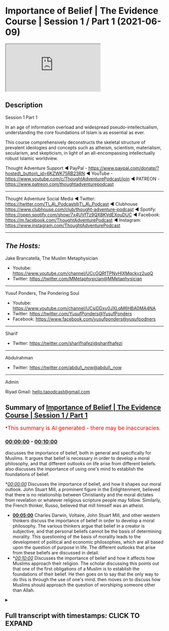 # Importance of Belief | The Evidence Course | Session 1 / Part 1 (2021-06-09)

<iframe loading='lazy' src='https://www.youtube.com/embed/hQMnjy65mGo'></iframe>

## Description

Session 1 Part 1

In an age of information overload and widespread pseudo-intellectualism, understanding the core foundations of Islam is as essential as ever.

This course comprehensively deconstructs the skeletal structure of prevalent ideologies and concepts such as atheism, scientism, materialism, secularism, and skepticism, in light of an all-encompassing intellectually robust Islamic worldview.

Thought Adventure Support
◄ PayPal - https://www.paypal.com/donate/?hosted\_button\_id=6KZWK75RB23RN
◄ YouTube - https://www.youtube.com/c/ThoughtAdventurePodcast/join
◄ PATREON - https://www.patreon.com/thoughtadventurepodcast

***

Thought Adventure Social Media
◄ Twitter: https://twitter.com/T\_A\_Podcast​​@T\_A\_Podcast
◄ Clubhouse https://www.clubhouse.com/club/thought-adventure-podcast
◄ Spotify: https://open.spotify.com/show/7x4UVfTz9QX8KVdEXquDUC
◄ Facebook: https://m.facebook.com/ThoughtAdventurePodcast
◄ Instagram: https://www.instagram.com/ThoughtAdventurePodcast​

***

## *The Hosts:*

Jake Brancatella, The Muslim Metaphysician

*   Youtube: https://www.youtube.com/channel/UCcGQRfTPNyHlXMqckvz2uqQ
*   Twitter:  https://twitter.com/MMetaphysician​​@MMetaphysician

***

Yusuf Ponders, The Pondering Soul

*   Youtube: https://www.youtube.com/channel/UCsiDDxy0JXLqM6HBA0MA4NA
*   Twitter: https://twitter.com/YusufPonders​​@YusufPonders
*   Facebook: https://www.facebook.com/yusufponders​@yusufpodners

***

Sharif

*   Twitter: https://twitter.com/sharifhafezi​​@sharifhafezi

***

Abdulrahman

*   Twitter: https://twitter.com/abdul\_now​@abdul\_now

***

Admin

Riyad
Gmail: hello.tapodcast@gmail.com

## Summary of [Importance of Belief | The Evidence Course | Session 1 / Part 1](https://www.youtube.com/watch?v=hQMnjy65mGo)

\*<span style="color:red; font-size:125%">This summary is AI generated - there may be inaccuracies</span>.

### [00:00:00](https://www.youtube.com/watch?v=hQMnjy65mGo\&t=0) - [00:10:00](https://www.youtube.com/watch?v=hQMnjy65mGo\&t=600)

discusses the importance of belief, both in general and specifically for Muslims. It argues that belief is necessary in order to develop a moral philosophy, and that different outlooks on life arise from different beliefs.  also discusses the importance of using one's mind to establish the foundations of belief.

\**[00:00:00](https://www.youtube.com/watch?v=hQMnjy65mGo\&t=0)* Discusses the importance of belief, and how it shapes our moral outlook. John Stuart Mill, a prominent figure in the Enlightenment, believed that there is no relationship between Christianity and the moral dictates from revelation or whatever religious scripture people may follow. Similarly, the French thinker, Russo, believed that mill himself was an atheist.

*   **[00:05:00](https://www.youtube.com/watch?v=hQMnjy65mGo\&t=300)**  Charles Darwin, Voltaire, John Stuart Mill, and other western thinkers discuss the importance of belief in order to develop a moral philosophy. The various thinkers argue that belief in a creator is subjective, and that personal beliefs cannot be the basis of determining morality. This questioning of the basis of morality leads to the development of political and economic philosophies, which are all based upon the question of purpose in life. The different outlooks that arise from these beliefs are discussed in detail.
*   \**[00:10:00](https://www.youtube.com/watch?v=hQMnjy65mGo\&t=600)* Discusses the importance of belief and how it affects how Muslims approach their religion. The scholar discussing this points out that one of the first obligations of a Muslim is to establish the foundations of their belief. He then goes on to say that the only way to do this is through the use of one's mind.  then moves on to discuss how Muslims should approach the question of worshiping someone other than Allah.

<details><summary><h2>Full transcript with timestamps: CLICK TO EXPAND</h2></summary>

[0:00:15](https://youtu.be/hQMnjy65mGo?t=15) welcome to the first video\
[0:00:16](https://youtu.be/hQMnjy65mGo?t=16) in the series of the evidence this video\
[0:00:19](https://youtu.be/hQMnjy65mGo?t=19) we want to talk\
[0:00:20](https://youtu.be/hQMnjy65mGo?t=20) today about is the importance of this\
[0:00:23](https://youtu.be/hQMnjy65mGo?t=23) discussion the importance\
[0:00:25](https://youtu.be/hQMnjy65mGo?t=25) of discussing the belief and i want you\
[0:00:28](https://youtu.be/hQMnjy65mGo?t=28) to\
[0:00:29](https://youtu.be/hQMnjy65mGo?t=29) imagine that after you've watched this\
[0:00:31](https://youtu.be/hQMnjy65mGo?t=31) video and you go to sleep\
[0:00:33](https://youtu.be/hQMnjy65mGo?t=33) in your usual room in your normal bed\
[0:00:36](https://youtu.be/hQMnjy65mGo?t=36) and that as you start to wake up you\
[0:00:40](https://youtu.be/hQMnjy65mGo?t=40) know it says something unusual\
[0:00:43](https://youtu.be/hQMnjy65mGo?t=43) instead of your cozy bed you find\
[0:00:45](https://youtu.be/hQMnjy65mGo?t=45) yourself lying on sand\
[0:00:47](https://youtu.be/hQMnjy65mGo?t=47) and as you adjust and the fog of sleep\
[0:00:50](https://youtu.be/hQMnjy65mGo?t=50) you know you overcome this\
[0:00:52](https://youtu.be/hQMnjy65mGo?t=52) you start to realize you're in the\
[0:00:53](https://youtu.be/hQMnjy65mGo?t=53) middle of a desert\
[0:00:55](https://youtu.be/hQMnjy65mGo?t=55) upon a sand dune so you went from your\
[0:00:58](https://youtu.be/hQMnjy65mGo?t=58) own house your own room your own bed\
[0:01:02](https://youtu.be/hQMnjy65mGo?t=62) to suddenly in the middle of a desert\
[0:01:04](https://youtu.be/hQMnjy65mGo?t=64) you're gonna naturally ask certain\
[0:01:05](https://youtu.be/hQMnjy65mGo?t=65) questions\
[0:01:07](https://youtu.be/hQMnjy65mGo?t=67) what am i doing here what is going to\
[0:01:09](https://youtu.be/hQMnjy65mGo?t=69) happen to me\
[0:01:10](https://youtu.be/hQMnjy65mGo?t=70) why am i here these are natural\
[0:01:13](https://youtu.be/hQMnjy65mGo?t=73) questions\
[0:01:14](https://youtu.be/hQMnjy65mGo?t=74) that everybody would seek to answer if\
[0:01:17](https://youtu.be/hQMnjy65mGo?t=77) they're putting that type of situation\
[0:01:19](https://youtu.be/hQMnjy65mGo?t=79) now imagine while you're in this desert\
[0:01:22](https://youtu.be/hQMnjy65mGo?t=82) you start to get thirsty so you end up\
[0:01:24](https://youtu.be/hQMnjy65mGo?t=84) looking for some water\
[0:01:26](https://youtu.be/hQMnjy65mGo?t=86) or you get hungry so you look for food\
[0:01:28](https://youtu.be/hQMnjy65mGo?t=88) you think to yourself you need a bit of\
[0:01:29](https://youtu.be/hQMnjy65mGo?t=89) shelter\
[0:01:30](https://youtu.be/hQMnjy65mGo?t=90) so although you're pursuing these\
[0:01:32](https://youtu.be/hQMnjy65mGo?t=92) aspects these\
[0:01:34](https://youtu.be/hQMnjy65mGo?t=94) these needs in life or in this desert\
[0:01:37](https://youtu.be/hQMnjy65mGo?t=97) the question of why you are there\
[0:01:40](https://youtu.be/hQMnjy65mGo?t=100) how you got there and what's going to\
[0:01:42](https://youtu.be/hQMnjy65mGo?t=102) happen you will never leave you\
[0:01:44](https://youtu.be/hQMnjy65mGo?t=104) you'll always be in that situation where\
[0:01:45](https://youtu.be/hQMnjy65mGo?t=105) you're thinking constantly\
[0:01:47](https://youtu.be/hQMnjy65mGo?t=107) now again going back to this desert\
[0:01:51](https://youtu.be/hQMnjy65mGo?t=111) you find a group of people and you go up\
[0:01:54](https://youtu.be/hQMnjy65mGo?t=114) to them you say\
[0:01:55](https://youtu.be/hQMnjy65mGo?t=115) how did i get into this desert and one\
[0:01:58](https://youtu.be/hQMnjy65mGo?t=118) person he turns around\
[0:01:59](https://youtu.be/hQMnjy65mGo?t=119) and he says well you just popped into\
[0:02:03](https://youtu.be/hQMnjy65mGo?t=123) this desert you weren't here and\
[0:02:05](https://youtu.be/hQMnjy65mGo?t=125) suddenly you became here\
[0:02:07](https://youtu.be/hQMnjy65mGo?t=127) now would you accept that would that\
[0:02:08](https://youtu.be/hQMnjy65mGo?t=128) make sense to you\
[0:02:10](https://youtu.be/hQMnjy65mGo?t=130) that you simply popped into exist or\
[0:02:12](https://youtu.be/hQMnjy65mGo?t=132) popped into the\
[0:02:14](https://youtu.be/hQMnjy65mGo?t=134) the desert from when you were previously\
[0:02:16](https://youtu.be/hQMnjy65mGo?t=136) in your own house in your own room\
[0:02:17](https://youtu.be/hQMnjy65mGo?t=137) it wouldn't make sense similarly if\
[0:02:20](https://youtu.be/hQMnjy65mGo?t=140) somebody turned around and said oh big\
[0:02:21](https://youtu.be/hQMnjy65mGo?t=141) bird scooped you up out of your bed\
[0:02:23](https://youtu.be/hQMnjy65mGo?t=143) flew over and dropped you off here\
[0:02:26](https://youtu.be/hQMnjy65mGo?t=146) you'd naturally ask the question where's\
[0:02:28](https://youtu.be/hQMnjy65mGo?t=148) your evidence\
[0:02:30](https://youtu.be/hQMnjy65mGo?t=150) yeah did it really happen do you have\
[0:02:32](https://youtu.be/hQMnjy65mGo?t=152) any proof for it\
[0:02:33](https://youtu.be/hQMnjy65mGo?t=153) you're not just simply going to blindly\
[0:02:35](https://youtu.be/hQMnjy65mGo?t=155) imitate\
[0:02:36](https://youtu.be/hQMnjy65mGo?t=156) what they have said and the analogy is\
[0:02:39](https://youtu.be/hQMnjy65mGo?t=159) clear\
[0:02:40](https://youtu.be/hQMnjy65mGo?t=160) life is like this from nothing\
[0:02:43](https://youtu.be/hQMnjy65mGo?t=163) or from no conscious awareness suddenly\
[0:02:46](https://youtu.be/hQMnjy65mGo?t=166) we find ourselves\
[0:02:47](https://youtu.be/hQMnjy65mGo?t=167) consciously aware thinking to ourselves\
[0:02:50](https://youtu.be/hQMnjy65mGo?t=170) how did we get here\
[0:02:51](https://youtu.be/hQMnjy65mGo?t=171) and everybody knows no matter\
[0:02:55](https://youtu.be/hQMnjy65mGo?t=175) who they are whether they're religious\
[0:02:57](https://youtu.be/hQMnjy65mGo?t=177) or not whether they believe in a creator\
[0:02:59](https://youtu.be/hQMnjy65mGo?t=179) or not\
[0:02:59](https://youtu.be/hQMnjy65mGo?t=179) every single person knows that they are\
[0:03:02](https://youtu.be/hQMnjy65mGo?t=182) going to die\
[0:03:03](https://youtu.be/hQMnjy65mGo?t=183) and so the natural question then is\
[0:03:06](https://youtu.be/hQMnjy65mGo?t=186) what's going to happen to me after i die\
[0:03:09](https://youtu.be/hQMnjy65mGo?t=189) and these two questions how did i get\
[0:03:12](https://youtu.be/hQMnjy65mGo?t=192) here\
[0:03:13](https://youtu.be/hQMnjy65mGo?t=193) and what's going to happen to me\
[0:03:14](https://youtu.be/hQMnjy65mGo?t=194) afterwards are the two\
[0:03:16](https://youtu.be/hQMnjy65mGo?t=196) most fundamental questions that will\
[0:03:18](https://youtu.be/hQMnjy65mGo?t=198) shape our viewpoint towards life i.e\
[0:03:20](https://youtu.be/hQMnjy65mGo?t=200) our purpose towards this life\
[0:03:24](https://youtu.be/hQMnjy65mGo?t=204) and this purpose understanding this\
[0:03:28](https://youtu.be/hQMnjy65mGo?t=208) allows us else also to understand and\
[0:03:30](https://youtu.be/hQMnjy65mGo?t=210) appreciate our moral outlook\
[0:03:32](https://youtu.be/hQMnjy65mGo?t=212) how we see good how we see bad will be\
[0:03:35](https://youtu.be/hQMnjy65mGo?t=215) determined\
[0:03:36](https://youtu.be/hQMnjy65mGo?t=216) how we view our purpose in life and how\
[0:03:38](https://youtu.be/hQMnjy65mGo?t=218) we view our purpose in life is\
[0:03:40](https://youtu.be/hQMnjy65mGo?t=220) determined\
[0:03:41](https://youtu.be/hQMnjy65mGo?t=221) by answering the question how did i come\
[0:03:43](https://youtu.be/hQMnjy65mGo?t=223) how did i get here\
[0:03:44](https://youtu.be/hQMnjy65mGo?t=224) and where am i going and this question\
[0:03:47](https://youtu.be/hQMnjy65mGo?t=227) is not just for religious people because\
[0:03:49](https://youtu.be/hQMnjy65mGo?t=229) the assumption is about purpose of life\
[0:03:51](https://youtu.be/hQMnjy65mGo?t=231) it's a religious discussion\
[0:03:52](https://youtu.be/hQMnjy65mGo?t=232) it's a debate and a discussion that\
[0:03:53](https://youtu.be/hQMnjy65mGo?t=233) maybe christians and hindus and muslims\
[0:03:55](https://youtu.be/hQMnjy65mGo?t=235) might have\
[0:03:57](https://youtu.be/hQMnjy65mGo?t=237) this question is a fundamental question\
[0:03:58](https://youtu.be/hQMnjy65mGo?t=238) because it's going to shape\
[0:04:00](https://youtu.be/hQMnjy65mGo?t=240) our moral outlook for example john\
[0:04:02](https://youtu.be/hQMnjy65mGo?t=242) stuart mill\
[0:04:03](https://youtu.be/hQMnjy65mGo?t=243) who was born in 1806 and forms part of\
[0:04:06](https://youtu.be/hQMnjy65mGo?t=246) what the west calls\
[0:04:08](https://youtu.be/hQMnjy65mGo?t=248) the enlightenment thinker he expounded\
[0:04:11](https://youtu.be/hQMnjy65mGo?t=251) upon this idea called utilitarianism\
[0:04:14](https://youtu.be/hQMnjy65mGo?t=254) which is this ethical theory that seeks\
[0:04:16](https://youtu.be/hQMnjy65mGo?t=256) to maximize benefit\
[0:04:18](https://youtu.be/hQMnjy65mGo?t=258) for the greatest number of people and\
[0:04:19](https://youtu.be/hQMnjy65mGo?t=259) minimize harm\
[0:04:21](https://youtu.be/hQMnjy65mGo?t=261) and his ethical and moral outlook was a\
[0:04:24](https://youtu.be/hQMnjy65mGo?t=264) direct result\
[0:04:26](https://youtu.be/hQMnjy65mGo?t=266) because for mill he answered the\
[0:04:28](https://youtu.be/hQMnjy65mGo?t=268) question about the purpose of life\
[0:04:30](https://youtu.be/hQMnjy65mGo?t=270) which he for himself he believed that\
[0:04:32](https://youtu.be/hQMnjy65mGo?t=272) there was no relationship between\
[0:04:34](https://youtu.be/hQMnjy65mGo?t=274) christianity\
[0:04:35](https://youtu.be/hQMnjy65mGo?t=275) and the moral dictates from revelation\
[0:04:38](https://youtu.be/hQMnjy65mGo?t=278) or whatever\
[0:04:39](https://youtu.be/hQMnjy65mGo?t=279) religious scripture to the role that\
[0:04:42](https://youtu.be/hQMnjy65mGo?t=282) life has\
[0:04:43](https://youtu.be/hQMnjy65mGo?t=283) how it's governed so he's separated in\
[0:04:45](https://youtu.be/hQMnjy65mGo?t=285) fact many people\
[0:04:47](https://youtu.be/hQMnjy65mGo?t=287) they say that mill himself he was an\
[0:04:49](https://youtu.be/hQMnjy65mGo?t=289) atheist so he didn't believe in god\
[0:04:51](https://youtu.be/hQMnjy65mGo?t=291) and he attacked and criticized\
[0:04:53](https://youtu.be/hQMnjy65mGo?t=293) christianity\
[0:04:54](https://youtu.be/hQMnjy65mGo?t=294) uh you know quite a lot similarly you\
[0:04:57](https://youtu.be/hQMnjy65mGo?t=297) have russo\
[0:04:58](https://youtu.be/hQMnjy65mGo?t=298) the french thinker from the 18th century\
[0:05:01](https://youtu.be/hQMnjy65mGo?t=301) and he\
[0:05:02](https://youtu.be/hQMnjy65mGo?t=302) argued before he argued his moral\
[0:05:04](https://youtu.be/hQMnjy65mGo?t=304) philosophy his outlook on life\
[0:05:06](https://youtu.be/hQMnjy65mGo?t=306) the first thing he argued was whether a\
[0:05:09](https://youtu.be/hQMnjy65mGo?t=309) god exists or\
[0:05:10](https://youtu.be/hQMnjy65mGo?t=310) not and what he said was that the belief\
[0:05:13](https://youtu.be/hQMnjy65mGo?t=313) in a creator\
[0:05:15](https://youtu.be/hQMnjy65mGo?t=315) is subjective some people have arguments\
[0:05:17](https://youtu.be/hQMnjy65mGo?t=317) for some people have arguments against\
[0:05:19](https://youtu.be/hQMnjy65mGo?t=319) it's a personal belief and as such\
[0:05:22](https://youtu.be/hQMnjy65mGo?t=322) personal beliefs cannot be the basis of\
[0:05:24](https://youtu.be/hQMnjy65mGo?t=324) determining morality\
[0:05:26](https://youtu.be/hQMnjy65mGo?t=326) of the individual and within society at\
[0:05:28](https://youtu.be/hQMnjy65mGo?t=328) large\
[0:05:29](https://youtu.be/hQMnjy65mGo?t=329) so as you can see the various western\
[0:05:32](https://youtu.be/hQMnjy65mGo?t=332) thinkers\
[0:05:33](https://youtu.be/hQMnjy65mGo?t=333) of the 18th and 19th century developed\
[0:05:35](https://youtu.be/hQMnjy65mGo?t=335) their moral philosophy\
[0:05:37](https://youtu.be/hQMnjy65mGo?t=337) which in turn developed from that from\
[0:05:39](https://youtu.be/hQMnjy65mGo?t=339) them\
[0:05:40](https://youtu.be/hQMnjy65mGo?t=340) their political economic outlook so from\
[0:05:42](https://youtu.be/hQMnjy65mGo?t=342) their moral philosophy came this\
[0:05:44](https://youtu.be/hQMnjy65mGo?t=344) political and economic outlook but all\
[0:05:47](https://youtu.be/hQMnjy65mGo?t=347) of this was predicated\
[0:05:49](https://youtu.be/hQMnjy65mGo?t=349) built upon the question about\
[0:05:52](https://youtu.be/hQMnjy65mGo?t=352) what is our purpose in life and that\
[0:05:54](https://youtu.be/hQMnjy65mGo?t=354) itself was predicated upon\
[0:05:56](https://youtu.be/hQMnjy65mGo?t=356) what comes before life and what comes\
[0:05:58](https://youtu.be/hQMnjy65mGo?t=358) after life and its relationship\
[0:06:01](https://youtu.be/hQMnjy65mGo?t=361) to this life's affairs therefore this\
[0:06:04](https://youtu.be/hQMnjy65mGo?t=364) question about purpose isn't just a\
[0:06:06](https://youtu.be/hQMnjy65mGo?t=366) question\
[0:06:07](https://youtu.be/hQMnjy65mGo?t=367) for religiously inclined people\
[0:06:10](https://youtu.be/hQMnjy65mGo?t=370) but rather are questions that shape how\
[0:06:13](https://youtu.be/hQMnjy65mGo?t=373) each\
[0:06:14](https://youtu.be/hQMnjy65mGo?t=374) one of us acts in this life and how we\
[0:06:16](https://youtu.be/hQMnjy65mGo?t=376) perceive not only individual actions\
[0:06:19](https://youtu.be/hQMnjy65mGo?t=379) but societal actions at large and as\
[0:06:22](https://youtu.be/hQMnjy65mGo?t=382) such\
[0:06:23](https://youtu.be/hQMnjy65mGo?t=383) everyone no matter who they are\
[0:06:26](https://youtu.be/hQMnjy65mGo?t=386) has a belief system we all have belief\
[0:06:29](https://youtu.be/hQMnjy65mGo?t=389) systems\
[0:06:29](https://youtu.be/hQMnjy65mGo?t=389) whether we call ourselves religious or\
[0:06:32](https://youtu.be/hQMnjy65mGo?t=392) whether we call ourselves you know\
[0:06:34](https://youtu.be/hQMnjy65mGo?t=394) irreligious or don't have claim we don't\
[0:06:36](https://youtu.be/hQMnjy65mGo?t=396) believe in god or whatever\
[0:06:38](https://youtu.be/hQMnjy65mGo?t=398) we will have a belief system some of\
[0:06:41](https://youtu.be/hQMnjy65mGo?t=401) these beliefs or for many people these\
[0:06:42](https://youtu.be/hQMnjy65mGo?t=402) belief\
[0:06:43](https://youtu.be/hQMnjy65mGo?t=403) systems that they develop or are\
[0:06:46](https://youtu.be/hQMnjy65mGo?t=406) unconsciously adopted from the\
[0:06:48](https://youtu.be/hQMnjy65mGo?t=408) society around them so you have many\
[0:06:50](https://youtu.be/hQMnjy65mGo?t=410) people that turn around\
[0:06:51](https://youtu.be/hQMnjy65mGo?t=411) and they may use you know terms like you\
[0:06:53](https://youtu.be/hQMnjy65mGo?t=413) know we only live once therefore live\
[0:06:56](https://youtu.be/hQMnjy65mGo?t=416) life to the maximum\
[0:06:57](https://youtu.be/hQMnjy65mGo?t=417) yeah or live life to the max now that\
[0:06:59](https://youtu.be/hQMnjy65mGo?t=419) term that concept\
[0:07:01](https://youtu.be/hQMnjy65mGo?t=421) comes implicitly by accepting there is\
[0:07:03](https://youtu.be/hQMnjy65mGo?t=423) no god there is no afterlife\
[0:07:05](https://youtu.be/hQMnjy65mGo?t=425) therefore our moral outlook is built\
[0:07:08](https://youtu.be/hQMnjy65mGo?t=428) around\
[0:07:08](https://youtu.be/hQMnjy65mGo?t=428) how do we maximize our life yeah\
[0:07:12](https://youtu.be/hQMnjy65mGo?t=432) similarly you have other people they say\
[0:07:14](https://youtu.be/hQMnjy65mGo?t=434) well\
[0:07:15](https://youtu.be/hQMnjy65mGo?t=435) i should be free to do whatever i want\
[0:07:17](https://youtu.be/hQMnjy65mGo?t=437) so long as i'm not harming\
[0:07:19](https://youtu.be/hQMnjy65mGo?t=439) other people this is a an argument that\
[0:07:21](https://youtu.be/hQMnjy65mGo?t=441) john stuart mill himself\
[0:07:23](https://youtu.be/hQMnjy65mGo?t=443) articulated 200 years earlier and you\
[0:07:26](https://youtu.be/hQMnjy65mGo?t=446) see how\
[0:07:27](https://youtu.be/hQMnjy65mGo?t=447) people and that was a radical argument\
[0:07:30](https://youtu.be/hQMnjy65mGo?t=450) at that time\
[0:07:31](https://youtu.be/hQMnjy65mGo?t=451) and yet now because it's become accepted\
[0:07:34](https://youtu.be/hQMnjy65mGo?t=454) as a norm a normal idea within today's\
[0:07:37](https://youtu.be/hQMnjy65mGo?t=457) western liberal secular societies\
[0:07:39](https://youtu.be/hQMnjy65mGo?t=459) that now people naturally make this this\
[0:07:41](https://youtu.be/hQMnjy65mGo?t=461) statement i should be free to do\
[0:07:42](https://youtu.be/hQMnjy65mGo?t=462) whatever i want so\
[0:07:44](https://youtu.be/hQMnjy65mGo?t=464) so long as i'm not physically harming\
[0:07:46](https://youtu.be/hQMnjy65mGo?t=466) other people\
[0:07:47](https://youtu.be/hQMnjy65mGo?t=467) it's a belief system and again that\
[0:07:49](https://youtu.be/hQMnjy65mGo?t=469) belief system has certain ideological\
[0:07:51](https://youtu.be/hQMnjy65mGo?t=471) connotations\
[0:07:52](https://youtu.be/hQMnjy65mGo?t=472) that is related to how we view our\
[0:07:54](https://youtu.be/hQMnjy65mGo?t=474) purpose in life\
[0:07:56](https://youtu.be/hQMnjy65mGo?t=476) for a muslim the answer to the question\
[0:07:59](https://youtu.be/hQMnjy65mGo?t=479) of purpose of life\
[0:08:00](https://youtu.be/hQMnjy65mGo?t=480) will obviously naturally create a unique\
[0:08:03](https://youtu.be/hQMnjy65mGo?t=483) outlook because for a muslim\
[0:08:04](https://youtu.be/hQMnjy65mGo?t=484) not only do we believe that a creator\
[0:08:06](https://youtu.be/hQMnjy65mGo?t=486) exists but also we believe that the\
[0:08:08](https://youtu.be/hQMnjy65mGo?t=488) creator created us\
[0:08:10](https://youtu.be/hQMnjy65mGo?t=490) our instincts our needs our need to\
[0:08:12](https://youtu.be/hQMnjy65mGo?t=492) perform actions\
[0:08:14](https://youtu.be/hQMnjy65mGo?t=494) and we also believe that allah on the\
[0:08:17](https://youtu.be/hQMnjy65mGo?t=497) day of judgment meaning\
[0:08:18](https://youtu.be/hQMnjy65mGo?t=498) after this life will judge our actions\
[0:08:21](https://youtu.be/hQMnjy65mGo?t=501) how we performed our actions how we\
[0:08:24](https://youtu.be/hQMnjy65mGo?t=504) satisfied our needs how did we\
[0:08:26](https://youtu.be/hQMnjy65mGo?t=506) eat how did we drink so every single\
[0:08:29](https://youtu.be/hQMnjy65mGo?t=509) action\
[0:08:29](https://youtu.be/hQMnjy65mGo?t=509) whether big or small will be we will be\
[0:08:33](https://youtu.be/hQMnjy65mGo?t=513) held accountable for\
[0:08:35](https://youtu.be/hQMnjy65mGo?t=515) so we therefore when we look at our\
[0:08:38](https://youtu.be/hQMnjy65mGo?t=518) actions\
[0:08:38](https://youtu.be/hQMnjy65mGo?t=518) we weigh our actions according to this\
[0:08:40](https://youtu.be/hQMnjy65mGo?t=520) belief\
[0:08:42](https://youtu.be/hQMnjy65mGo?t=522) are we doing an action which the creator\
[0:08:45](https://youtu.be/hQMnjy65mGo?t=525) is pleased with\
[0:08:46](https://youtu.be/hQMnjy65mGo?t=526) and has ordained for us or are we doing\
[0:08:49](https://youtu.be/hQMnjy65mGo?t=529) an action\
[0:08:49](https://youtu.be/hQMnjy65mGo?t=529) which displeases our creator and we're\
[0:08:51](https://youtu.be/hQMnjy65mGo?t=531) going to be held\
[0:08:52](https://youtu.be/hQMnjy65mGo?t=532) accountable for which is different to\
[0:08:55](https://youtu.be/hQMnjy65mGo?t=535) the idea that with so long we should be\
[0:08:57](https://youtu.be/hQMnjy65mGo?t=537) able to do whatever we want\
[0:08:58](https://youtu.be/hQMnjy65mGo?t=538) so long as they're not harming others or\
[0:09:01](https://youtu.be/hQMnjy65mGo?t=541) others\
[0:09:02](https://youtu.be/hQMnjy65mGo?t=542) who say you know my actions are\
[0:09:04](https://youtu.be/hQMnjy65mGo?t=544) predicated on personal benefit\
[0:09:06](https://youtu.be/hQMnjy65mGo?t=546) or as much gratification as i possibly\
[0:09:08](https://youtu.be/hQMnjy65mGo?t=548) can rather this person\
[0:09:11](https://youtu.be/hQMnjy65mGo?t=551) he looks at his actions based upon how\
[0:09:13](https://youtu.be/hQMnjy65mGo?t=553) he worships his creator\
[0:09:15](https://youtu.be/hQMnjy65mGo?t=555) not just in his prayer and fasting but\
[0:09:18](https://youtu.be/hQMnjy65mGo?t=558) he looks at even in the other aspects\
[0:09:20](https://youtu.be/hQMnjy65mGo?t=560) what we were termed as muslims from\
[0:09:22](https://youtu.be/hQMnjy65mGo?t=562) amulet or the societal transactions\
[0:09:25](https://youtu.be/hQMnjy65mGo?t=565) so everything that he does from his\
[0:09:27](https://youtu.be/hQMnjy65mGo?t=567) dress to his eating\
[0:09:29](https://youtu.be/hQMnjy65mGo?t=569) to his praying to his relationships with\
[0:09:31](https://youtu.be/hQMnjy65mGo?t=571) people outside\
[0:09:32](https://youtu.be/hQMnjy65mGo?t=572) to the society at large all of this will\
[0:09:35](https://youtu.be/hQMnjy65mGo?t=575) be looked at\
[0:09:36](https://youtu.be/hQMnjy65mGo?t=576) within the paradigm within the framework\
[0:09:38](https://youtu.be/hQMnjy65mGo?t=578) of this belief of this islamic belief\
[0:09:43](https://youtu.be/hQMnjy65mGo?t=583) so if we answer this question\
[0:09:46](https://youtu.be/hQMnjy65mGo?t=586) that there is nothing before life and if\
[0:09:48](https://youtu.be/hQMnjy65mGo?t=588) we answer the question\
[0:09:50](https://youtu.be/hQMnjy65mGo?t=590) that after this life we go to nothing\
[0:09:53](https://youtu.be/hQMnjy65mGo?t=593) then like i said this will create a a\
[0:09:55](https://youtu.be/hQMnjy65mGo?t=595) different type of viewpoint on life\
[0:09:58](https://youtu.be/hQMnjy65mGo?t=598) so you find that such a person\
[0:10:02](https://youtu.be/hQMnjy65mGo?t=602) will maybe seek to maximize his\
[0:10:04](https://youtu.be/hQMnjy65mGo?t=604) individual gratifications\
[0:10:06](https://youtu.be/hQMnjy65mGo?t=606) but for a muslim as i mentioned before\
[0:10:08](https://youtu.be/hQMnjy65mGo?t=608) we look at this\
[0:10:09](https://youtu.be/hQMnjy65mGo?t=609) separately if then\
[0:10:12](https://youtu.be/hQMnjy65mGo?t=612) the understanding asking this question\
[0:10:15](https://youtu.be/hQMnjy65mGo?t=615) what is our purpose\
[0:10:17](https://youtu.be/hQMnjy65mGo?t=617) is a natural question when we wake up\
[0:10:19](https://youtu.be/hQMnjy65mGo?t=619) into existence\
[0:10:20](https://youtu.be/hQMnjy65mGo?t=620) and if this question has such a profound\
[0:10:23](https://youtu.be/hQMnjy65mGo?t=623) impact\
[0:10:24](https://youtu.be/hQMnjy65mGo?t=624) on how we perform actions changes our\
[0:10:26](https://youtu.be/hQMnjy65mGo?t=626) viewpoint on life\
[0:10:28](https://youtu.be/hQMnjy65mGo?t=628) then this question is the most important\
[0:10:30](https://youtu.be/hQMnjy65mGo?t=630) question in life\
[0:10:31](https://youtu.be/hQMnjy65mGo?t=631) i what is our purpose and what came\
[0:10:34](https://youtu.be/hQMnjy65mGo?t=634) before life\
[0:10:35](https://youtu.be/hQMnjy65mGo?t=635) does a creator exist is there life after\
[0:10:38](https://youtu.be/hQMnjy65mGo?t=638) this life\
[0:10:40](https://youtu.be/hQMnjy65mGo?t=640) indeed it should be noted that one of\
[0:10:42](https://youtu.be/hQMnjy65mGo?t=642) the famous scholars of islam his name\
[0:10:44](https://youtu.be/hQMnjy65mGo?t=644) was imam\
[0:10:45](https://youtu.be/hQMnjy65mGo?t=645) jawaini and he lived about a thousand\
[0:10:47](https://youtu.be/hQMnjy65mGo?t=647) years ago he was also known as imam\
[0:10:49](https://youtu.be/hQMnjy65mGo?t=649) al-haraman\
[0:10:50](https://youtu.be/hQMnjy65mGo?t=650) imam of the two holy sanctuaries because\
[0:10:52](https://youtu.be/hQMnjy65mGo?t=652) he was imam of both mecca and medina at\
[0:10:54](https://youtu.be/hQMnjy65mGo?t=654) that time\
[0:10:55](https://youtu.be/hQMnjy65mGo?t=655) and he was also known as the teacher of\
[0:10:57](https://youtu.be/hQMnjy65mGo?t=657) imam khazali\
[0:10:58](https://youtu.be/hQMnjy65mGo?t=658) the famous scholar of islam he stated in\
[0:11:01](https://youtu.be/hQMnjy65mGo?t=661) his book\
[0:11:03](https://youtu.be/hQMnjy65mGo?t=663) that the first obligation placed upon a\
[0:11:06](https://youtu.be/hQMnjy65mGo?t=666) muslim\
[0:11:06](https://youtu.be/hQMnjy65mGo?t=666) is to establish the foundations of their\
[0:11:08](https://youtu.be/hQMnjy65mGo?t=668) belief and he\
[0:11:10](https://youtu.be/hQMnjy65mGo?t=670) deduced this ruling so he said the first\
[0:11:14](https://youtu.be/hQMnjy65mGo?t=674) obligation placed upon a muslim\
[0:11:15](https://youtu.be/hQMnjy65mGo?t=675) most of the time when we think about the\
[0:11:17](https://youtu.be/hQMnjy65mGo?t=677) first obligation placed upon a muslim\
[0:11:18](https://youtu.be/hQMnjy65mGo?t=678) we're thinking about prayer\
[0:11:20](https://youtu.be/hQMnjy65mGo?t=680) salah you know the pillars of islam but\
[0:11:22](https://youtu.be/hQMnjy65mGo?t=682) he said the first obligation placed upon\
[0:11:24](https://youtu.be/hQMnjy65mGo?t=684) a muslim\
[0:11:25](https://youtu.be/hQMnjy65mGo?t=685) is to establish the foundations of their\
[0:11:27](https://youtu.be/hQMnjy65mGo?t=687) belief meaning\
[0:11:28](https://youtu.be/hQMnjy65mGo?t=688) establish the rational justifications\
[0:11:31](https://youtu.be/hQMnjy65mGo?t=691) for his for their belief\
[0:11:32](https://youtu.be/hQMnjy65mGo?t=692) and he deduced this from surah muhammad\
[0:11:35](https://youtu.be/hQMnjy65mGo?t=695) chapter 47\
[0:11:36](https://youtu.be/hQMnjy65mGo?t=696) verse 19 where in translation it says\
[0:11:39](https://youtu.be/hQMnjy65mGo?t=699) so know that there is none worthy of\
[0:11:42](https://youtu.be/hQMnjy65mGo?t=702) worship\
[0:11:42](https://youtu.be/hQMnjy65mGo?t=702) except allah in the arabic it says\
[0:11:48](https://youtu.be/hQMnjy65mGo?t=708) the term the verb is used for islam\
[0:11:52](https://youtu.be/hQMnjy65mGo?t=712) so it's i to seek\
[0:11:55](https://youtu.be/hQMnjy65mGo?t=715) to seek knowledge and the term ill as\
[0:11:57](https://youtu.be/hQMnjy65mGo?t=717) explained by imam jawaini\
[0:11:59](https://youtu.be/hQMnjy65mGo?t=719) means knowledge with certainty and he\
[0:12:02](https://youtu.be/hQMnjy65mGo?t=722) then goes on to explain that the only\
[0:12:04](https://youtu.be/hQMnjy65mGo?t=724) way we can determine\
[0:12:05](https://youtu.be/hQMnjy65mGo?t=725) certainty through and establish\
[0:12:07](https://youtu.be/hQMnjy65mGo?t=727) therefore in\
[0:12:08](https://youtu.be/hQMnjy65mGo?t=728) in that there is none worthy of worship\
[0:12:09](https://youtu.be/hQMnjy65mGo?t=729) except allah\
[0:12:11](https://youtu.be/hQMnjy65mGo?t=731) is to approach this question through the\
[0:12:14](https://youtu.be/hQMnjy65mGo?t=734) use of our mind\
[0:12:16](https://youtu.be/hQMnjy65mGo?t=736) i think now this leads us to the next\
[0:12:19](https://youtu.be/hQMnjy65mGo?t=739) video\
[0:12:20](https://youtu.be/hQMnjy65mGo?t=740) how should we approach this question and\
[0:12:22](https://youtu.be/hQMnjy65mGo?t=742) that is to say what methodology\
[0:12:24](https://youtu.be/hQMnjy65mGo?t=744) should we use

</details>
